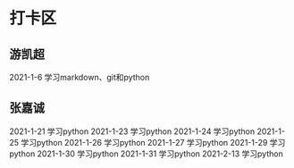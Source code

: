 # 打卡区

## 游凯超
2021-1-6 学习markdown、git和python
## 张嘉诚
2021-1-21 学习python
2021-1-23 学习python
2021-1-24 学习python
2021-1-25 学习python
2021-1-26 学习python
2021-1-27 学习python
2021-1-29 学习python
2021-1-30 学习python
2021-1-31 学习python
2021-2-13 学习python

